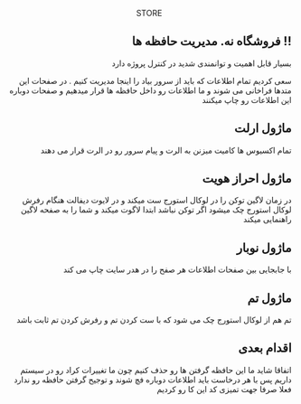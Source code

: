 <p align="center">STORE</p>

## <div align="right">فروشگاه نه. مدیریت حافظه ها !!</div>
<div align="right">
<p>بسیار قابل اهمیت و توانمندی شدید در کنترل پروژه دارد</p>
<p>سعی کردیم تمام اطلاعات که باید از سرور بیاد را اینجا مدیریت کنیم . در صفحات این متدها فراخانی می شوند و ما اطلاعات رو داخل حافظه ها قرار میدهیم و صفحات دوباره این اطلاعات رو چاپ میکنند</p>
</div>

## <div align="right">ماژول ارلت</div>
<p align="right">تمام اکسیوس ها کامیت میزنن به الرت و پیام سرور رو در الرت قرار می دهند</p>

## <div align="right">ماژول احراز هویت</div>
<p align="right">در زمان لاگین توکن را در لوکال استورج ست میکند و در لایوت دیفالت هنگام رفرش لوکال استورج چک میشود اگر توکن نباشد ابتدا  لاگوت میکند و شما را به صفحه لاگین راهنمایی میکند</p>

## <div align="right">ماژول نوبار</div>
<p align="right">با جابجایی بین صفحات اطلاعات هر صفح را در هدر سایت چاپ می کند</p>

## <div align="right">ماژول تم</div>
<p align="right">تم هم از لوکال استورج چک می شود که با ست کردن تم و رفرش کردن تم ثابت باشد</p>

## <div align="right">اقدام بعدی</div>
<p align="right">اتفاقا شاید ما این حافظه گرفتن ها رو حذف کنیم چون ما تغییرات کراد رو در سیستم داریم پس با هر درخاست باید اطلاعات دوباره فچ شوند و توجیح گرفتن حافظه رو ندارد فعلا صرفا جهت تمیزی کد این کا رو کردیم</p>
